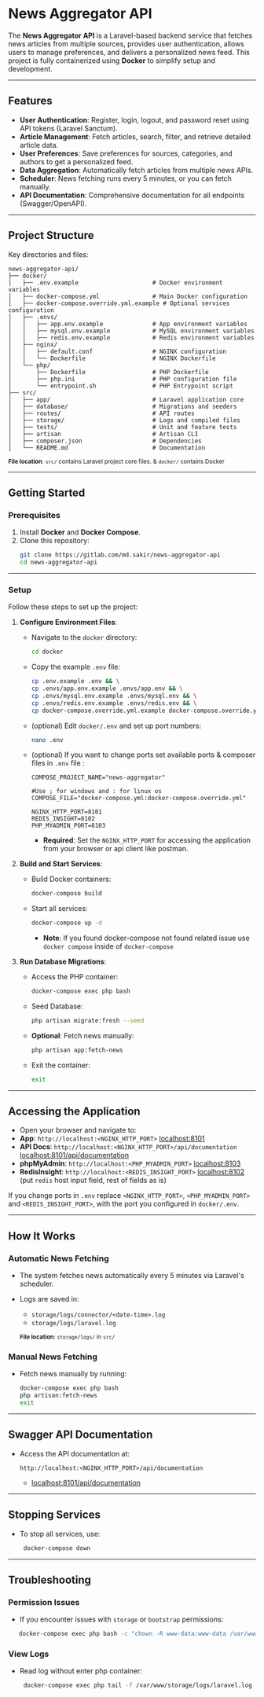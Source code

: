 # **News Aggregator API**

The **News Aggregator API** is a Laravel-based backend service that fetches news articles from multiple sources,
provides user authentication, allows users to manage preferences, and delivers a personalized news feed. This project is
fully containerized using **Docker** to simplify setup and development.

---

## **Features**

- **User Authentication**: Register, login, logout, and password reset using API tokens (Laravel Sanctum).
- **Article Management**: Fetch articles, search, filter, and retrieve detailed article data.
- **User Preferences**: Save preferences for sources, categories, and authors to get a personalized feed.
- **Data Aggregation**: Automatically fetch articles from multiple news APIs.
- **Scheduler**: News fetching runs every 5 minutes, or you can fetch manually.
- **API Documentation**: Comprehensive documentation for all endpoints (Swagger/OpenAPI).

---

## **Project Structure**

Key directories and files:

```
news-aggregator-api/
├── docker/
│   ├── .env.example                     # Docker environment variables
│   ├── docker-compose.yml               # Main Docker configuration
│   ├── docker-compose.override.yml.example # Optional services configuration
│   ├── .envs/
│   │   ├── app.env.example              # App environment variables
│   │   ├── mysql.env.example            # MySQL environment variables
│   │   ├── redis.env.example            # Redis environment variables
│   ├── nginx/
│   │   ├── default.conf                 # NGINX configuration
│   │   └── Dockerfile                   # NGINX Dockerfile
│   └── php/
│       ├── Dockerfile                   # PHP Dockerfile
│       ├── php.ini                      # PHP configuration file
│       └── entrypoint.sh                # PHP Entrypoint script
├── src/
│   ├── app/                             # Laravel application core
│   ├── database/                        # Migrations and seeders
│   ├── routes/                          # API routes
│   ├── storage/                         # Logs and compiled files
│   ├── tests/                           # Unit and feature tests
│   ├── artisan                          # Artisan CLI
│   ├── composer.json                    # Dependencies
│   └── README.md                        # Documentation
```

<sub>**File location**: `src/` contains Laravel project core files. & `docker/` contains Docker</sub>

---

## **Getting Started**

### **Prerequisites**

1. Install **Docker** and **Docker Compose**.
2. Clone this repository:
   ```bash
   git clone https://gitlab.com/md.sakir/news-aggregator-api
   cd news-aggregator-api
   ```

---

### **Setup**

Follow these steps to set up the project:

1. **Configure Environment Files**:
    - Navigate to the `docker` directory:
      ```bash
      cd docker
      ```
    - Copy the example `.env` file:
      ```bash
      cp .env.example .env && \
      cp .envs/app.env.example .envs/app.env && \
      cp .envs/mysql.env.example .envs/mysql.env && \
      cp .envs/redis.env.example .envs/redis.env && \
      cp docker-compose.override.yml.example docker-compose.override.yml
      ```
    - (optional) Edit `docker/.env` and set up port numbers:
       ```bash
       nano .env
       ```
    - (optional) If you want to change ports set available ports & composer files in `.env` file :
       ```env
      COMPOSE_PROJECT_NAME="news-aggregator"
      
      #Use ; for windows and : for linux os
      COMPOSE_FILE="docker-compose.yml:docker-compose.override.yml"
        
      NGINX_HTTP_PORT=8101
      REDIS_INSIGHT=8102
      PHP_MYADMIN_PORT=8103
       ```
        - **Required**: Set the `NGINX_HTTP_PORT` for accessing the application from your browser or api client like
          postman.


2. **Build and Start Services**:
    - Build Docker containers:
      ```bash
      docker-compose build
      ```
    - Start all services:
      ```bash
      docker-compose up -d
      ```
      - **Note**: If you found docker-compose not found related issue use `docker compose` inside of `docker-compose`

   
5. **Run Database Migrations**:
    - Access the PHP container:
      ```bash
      docker-compose exec php bash
      ```
    - Seed Database:
      ```bash
      php artisan migrate:fresh --seed
      ```
    - **Optional**: Fetch news manually:
      ```bash
      php artisan app:fetch-news
      ```
    - Exit the container:
      ```bash
      exit
      ```

---

## **Accessing the Application**

- Open your browser and navigate to:
- **App**: `http://localhost:<NGINX_HTTP_PORT>` [localhost:8101](http://localhost:8101)
- **API Docs**: `http://localhost:<NGINX_HTTP_PORT>/api/documentation` [localhost:8101/api/documentation](http://localhost:8101/api/documentation)
- **phpMyAdmin**: `http://localhost:<PHP_MYADMIN_PORT>` [localhost:8103](http://localhost:8103)
- **RedisInsight**: `http://localhost:<REDIS_INSIGHT_PORT>` [localhost:8102](http://localhost:8102) (put `redis` host input field, rest of fields as is)

If you change ports in `.env` replace `<NGINX_HTTP_PORT>`, `<PHP_MYADMIN_PORT>` and `<REDIS_INSIGHT_PORT>`, with the
port you configured in `docker/.env`.

---

## **How It Works**

### **Automatic News Fetching**

- The system fetches news automatically every 5 minutes via Laravel's scheduler.
- Logs are saved in:
    - `storage/logs/connector/<date-time>.log`
    - `storage/logs/laravel.log`

  <sub>**File location**: `storage/logs/` in `src/`</sub>

### **Manual News Fetching**

- Fetch news manually by running:
  ```bash
  docker-compose exec php bash
  php artisan:fetch-news
  exit
  ```

---

## **Swagger API Documentation**

- Access the API documentation at:
  ```
  http://localhost:<NGINX_HTTP_PORT>/api/documentation
  ```
  - [localhost:8101/api/documentation](http://localhost:8101/api/documentation)

---

## **Stopping Services**

 - To stop all services, use:
    ```bash
     docker-compose down
    ```

---

## **Troubleshooting**

### **Permission Issues**
 - If you encounter issues with `storage` or `bootstrap` permissions:
 ```bash
    docker-compose exec php bash -c "chown -R www-data:www-data /var/www/storage /var/www/bootstrap/cache"
   ```

### **View Logs**
- Read log without enter php container:
   ```bash
    docker-compose exec php tail -f /var/www/storage/logs/laravel.log
     ```
